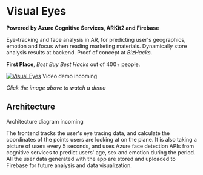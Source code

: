 # Visual Eyes

**Powered by Azure Cognitive Services, ARKit2 and Firebase**

Eye-tracking and face analysis in AR, for predicting user's geographics, emotion and focus when reading marketing materials. Dynamically store analysis results at backend. Proof of concept at _BizHacks_. 

**First Place**, *Best Buy Best Hacks* out of 400+ people.

[![Visual Eyes](https://img.youtube.com/vi/ALl_-dHPioO0KVxE/0.jpg)](https://www.youtube.com/watch?v=dHPioO0KVxE)
Video demo incoming</br>

*Click the image above to watch a demo*

## Architecture

<!--![Architecture](https://github.com/dandua98/MSNewsAR/blob/master/common/images/architecture.jpg)-->
<!---->
<!--*Architecture diagram drawn by [Mai Matsuhisa](https://github.com/MAIMAI728)*-->
Architecture diagram incoming</br>

The frontend tracks the user's eye tracing data, and calculate the coordinates of the points users are looking at on the plane. It is also taking a picture of users every 5 seconds, and uses Azure face detection APIs from
cognitive services to predict users' age, sex and emotion during the period. All the user data generated with the app are stored and uploaded to Firebase for future analysis and data visualization.
